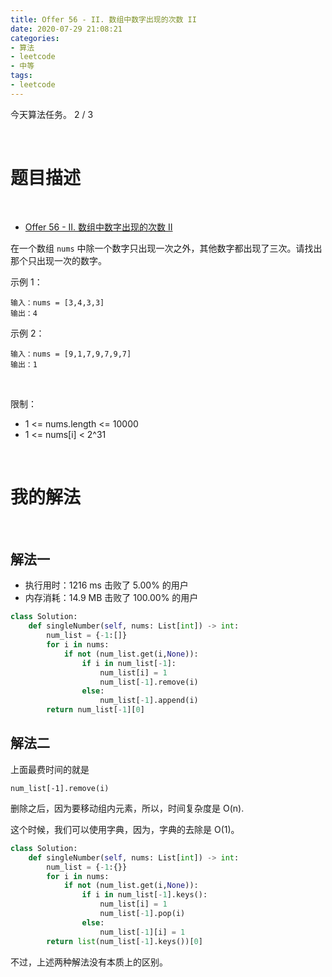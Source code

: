 ```yaml
---
title: Offer 56 - II. 数组中数字出现的次数 II
date: 2020-07-29 21:08:21
categories:
- 算法
- leetcode
- 中等
tags:
- leetcode
---
```

今天算法任务。 2 / 3

<!-- more -->

<br/>

# 题目描述

<br/>

- [Offer 56 - II. 数组中数字出现的次数 II](https://leetcode-cn.com/problems/shu-zu-zhong-shu-zi-chu-xian-de-ci-shu-ii-lcof/)

在一个数组 `nums` 中除一个数字只出现一次之外，其他数字都出现了三次。请找出那个只出现一次的数字。

示例 1：

	输入：nums = [3,4,3,3]
	输出：4

示例 2：

	输入：nums = [9,1,7,9,7,9,7]
	输出：1
 

限制：

- 1 <= nums.length <= 10000
- 1 <= nums[i] < 2^31

<br/>

# 我的解法

<br/>

## 解法一

- 执行用时：1216 ms 击败了 5.00% 的用户
- 内存消耗：14.9 MB 击败了 100.00% 的用户

```python
class Solution:
    def singleNumber(self, nums: List[int]) -> int:
        num_list = {-1:[]}
        for i in nums:
            if not (num_list.get(i,None)):
                if i in num_list[-1]:
                    num_list[i] = 1
                    num_list[-1].remove(i)
                else:
                    num_list[-1].append(i)
        return num_list[-1][0]
```

## 解法二

上面最费时间的就是

	num_list[-1].remove(i)

删除之后，因为要移动组内元素，所以，时间复杂度是 O(n).

这个时候，我们可以使用字典，因为，字典的去除是 O(1)。

```python
class Solution:
    def singleNumber(self, nums: List[int]) -> int:
        num_list = {-1:{}}
        for i in nums:
            if not (num_list.get(i,None)):
                if i in num_list[-1].keys():
                    num_list[i] = 1
                    num_list[-1].pop(i)
                else:
                    num_list[-1][i] = 1
        return list(num_list[-1].keys())[0]
```

不过，上述两种解法没有本质上的区别。


